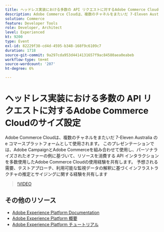 ```yaml
---
title: ヘッドレス実装における多数の API リクエストに対するAdobe Commerce Cloudのサイズ設定
description: Adobe Commerce Cloudは、複数のチャネルをまたいだ 7-Eleven Australia の e コマースプラットフォームとして使用されます。 このプレゼンテーションでは、Adobe CampaignとAdobe Commerceを組み合わせて使用し、パーソナライズされたオファーの例に基づいて、リソースを消費する API インタラクションを多数使用したAdobe Commerce Cloudの使用経験を共有します。 期待される需要、テストアプローチ、利用可能な監視データの解釈に基づくインフラストラクチャの推定とサイジングに関する経験を共有します。
solution: Commerce
feature: Developer Tools
role: Developer, Architect
level: Experienced
kt: 9200
type: Event
exl-id: 82229f38-cd4d-4595-b348-168f9c6109c7
duration: 1718
source-git-commit: 9a297cda953d4414131657f9ac84580aea0eabeb
workflow-type: tm+mt
source-wordcount: '207'
ht-degree: 6%

---
```


# ヘッドレス実装における多数の API リクエストに対するAdobe Commerce Cloudのサイズ設定

Adobe Commerce Cloudは、複数のチャネルをまたいだ 7-Eleven Australia の e コマースプラットフォームとして使用されます。 このプレゼンテーションでは、Adobe CampaignとAdobe Commerceを組み合わせて使用し、パーソナライズされたオファーの例に基づいて、リソースを消費する API インタラクションを多数使用したAdobe Commerce Cloudの使用経験を共有します。 予想される需要、テストアプローチ、利用可能な監視データの解釈に基づくインフラストラクチャの推定とサイジングに関する経験を共有します

>[!VIDEO](https://video.tv.adobe.com/v/337726/?quality=12&learn=on&hidetitle=true)

## その他のリソース

- [Adobe Experience Platform Documentation](https://experienceleague.adobe.com/docs/experience-platform.html?lang=ja)
- [Adobe Experience Platform 概要](https://experienceleague.adobe.com/docs/experience-platform/landing/home.html?lang=ja)
- [Adobe Experience Platform チュートリアル](https://experienceleague.adobe.com/docs/platform-learn/tutorials/overview.html?lang=ja)
